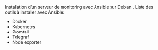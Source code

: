 
Installation d'un serveur de monitoring avec Ansible sur Debian . 
Liste des outils à installer avec Ansible: 
  - Docker 
  - Kubernetes 
  - Promtail 
  - Telegraf 
  - Node exporter   

